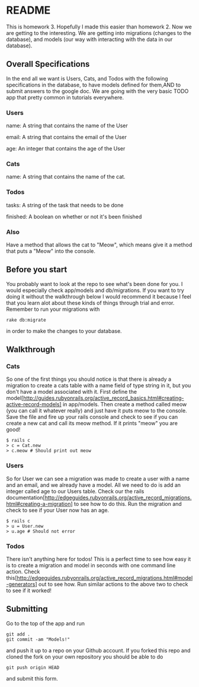# README

This is homework 3.  Hopefully I made this easier than homework 2.  Now we are getting to the interesting.  We are getting into migrations (changes to the database), and models (our way with interacting with the data in our database).

## Overall Specifications
In the end all we want is Users, Cats, and Todos with the following specifications in the database, to have models defined for them,AND to submit answers to the google doc.  We are going with the very basic TODO app that pretty common in tutorials everywhere.

### Users
name: A string that contains the name of the User

email: A string that contains the email of the User

age: An integer that contains the age of the User

### Cats
name: A string that contains the name of the cat.

### Todos
tasks: A string of the task that needs to be done

finished: A boolean on whether or not it's been finished

### Also
Have a method that allows the cat to "Meow", which means give it a method that puts a "Meow" into the console.

## Before you start

You probably want to look at the repo to see what's been done for you.  I would especially check app/models and db/migrations.  If you want to try doing it without the walkthrough below I would recommend it because I feel that you learn alot about these kinds of things through trial and error.  Remember to run your migrations with
```
rake db:migrate
```
in order to make the changes to your database.


## Walkthrough

### Cats
So one of the first things you should notice is that there is already a migration to create a cats table with a name field of type string in it, but you don't have a model associated with it.  First define the model[http://guides.rubyonrails.org/active_record_basics.html#creating-active-record-models] in app/models.  Then create a method called meow (you can call it whatever really) and just have it puts meow to the console.  Save the file and fire up your rails console and check to see if you can create a new cat and call its meow method.  If it prints "meow" you are good!

```
$ rails c
> c = Cat.new
> c.meow # Should print out meow
```

### Users
So for User we can see a migration was made to create a user with a name and an email, and we already have a model.  All we need to do is add an integer called age to our Users table.  Check our the rails documentation[http://edgeguides.rubyonrails.org/active_record_migrations.html#creating-a-migration] to see how to do this.  Run the migration and check to see if your User now has an age.

```
$ rails c
> u = User.new
> u.age # Should not error
```

### Todos
There isn't anything here for todos!  This is a perfect time to see how easy it is to create a migration and model in seconds with one command line action.  Check this[http://edgeguides.rubyonrails.org/active_record_migrations.html#model-generators] out to see how.  Run similar actions to the above two to check to see if it worked!

## Submitting
Go to the top of the app and run
```
git add .
git commit -am "Models!"
```
and push it up to a  repo on your Github account.  If you forked this repo and cloned the fork on your own repository you should be able to do
```
git push origin HEAD
```
and submit this form.

